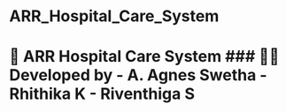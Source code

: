 # ARR_Hospital_Care_System
# 🏥 ARR Hospital Care System  ### 👩‍💻 Developed by - A. Agnes Swetha   - Rhithika K   - Riventhiga S  
